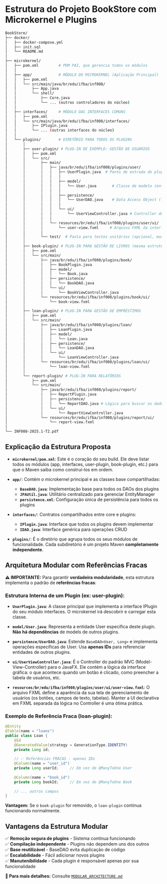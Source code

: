 # Estrutura do Projeto BookStore com Microkernel e Plugins

```bash
BookStore/
├── docker/
│   ├── docker-compose.yml
│   ├── init.sql
│   └── README.md
│
├── microkernel/
│   ├── pom.xml         # POM PAI, que gerencia todos os módulos
│   │
│   ├── app/            # MÓDULO DO MICROKERNEL (Aplicação Principal)
│   │   ├── pom.xml
│   │   └── src/main/java/br/edu/ifba/inf008/
│   │       ├── App.java
│   │       └── shell/
│   │           ├── Core.java
│   │           └── ... (outros controladores do núcleo)
│   │
│   ├── interfaces/     # MÓDULO DAS INTERFACES COMUNS
│   │   ├── pom.xml
│   │   └── src/main/java/br/edu/ifba/inf008/interfaces/
│   │       ├── IPlugin.java
│   │       └── ... (outras interfaces do núcleo)
│   │
│   └── plugins/        # DIRETÓRIO PARA TODOS OS PLUGINS
│       │
│       ├── user-plugin/ # PLUG-IN DE EXEMPLO: GESTÃO DE USUÁRIOS
│       │   ├── pom.xml
│       │   └── src/
│       │       ├── main/
│       │       │   ├── java/br/edu/ifba/inf008/plugins/user/
│       │       │   │   ├── UserPlugin.java  # Ponto de entrada do plugin
│       │       │   │   │
│       │       │   │   ├── model/
│       │       │   │   │   └── User.java       # Classe de modelo (entidade)
│       │       │   │   │
│       │       │   │   ├── persistence/
│       │       │   │   │   └── UserDAO.java    # Data Access Object (lógica de BD)
│       │       │   │   │
│       │       │   │   └── ui/
│       │       │   │       └── UserViewController.java # Controller do JavaFX
│       │       │   │
│       │       │   └── resources/br/edu/ifba/inf008/plugins/user/ui/
│       │       │       └── user-view.fxml     # Arquivo FXML da interface
│       │       │
│       │       └── test/  # Pasta para testes unitários (opcional, mas boa prática)
│       │
│       ├── book-plugin/ # PLUG-IN PARA GESTÃO DE LIVROS (mesma estrutura)
│       │   ├── pom.xml
│       │   └── src/main/
│       │       ├── java/br/edu/ifba/inf008/plugins/book/
│       │       │   ├── BookPlugin.java
│       │       │   ├── model/
│       │       │   │   └── Book.java
│       │       │   ├── persistence/
│       │       │   │   └── BookDAO.java
│       │       │   └── ui/
│       │       │       └── BookViewController.java
│       │       └── resources/br/edu/ifba/inf008/plugins/book/ui/
│       │           └── book-view.fxml
│       │
│       ├── loan-plugin/ # PLUG-IN PARA GESTÃO DE EMPRÉSTIMOS
│       │   ├── pom.xml
│       │   └── src/main/
│       │       ├── java/br/edu/ifba/inf008/plugins/loan/
│       │       │   ├── LoanPlugin.java
│       │       │   ├── model/
│       │       │   │   └── Loan.java
│       │       │   ├── persistence/
│       │       │   │   └── LoanDAO.java
│       │       │   └── ui/
│       │       │       └── LoanViewController.java
│       │       └── resources/br/edu/ifba/inf008/plugins/loan/ui/
│       │           └── loan-view.fxml
│       │
│       └── report-plugin/ # PLUG-IN PARA RELATÓRIOS
│           ├── pom.xml
│           └── src/main/
│               ├── java/br/edu/ifba/inf008/plugins/report/
│               │   ├── ReportPlugin.java
│               │   ├── persistence/
│               │   │   └── ReportDAO.java # Lógica para buscar os dados do relatório
│               │   └── ui/
│               │       └── ReportViewController.java
│               └── resources/br/edu/ifba/inf008/plugins/report/ui/
│                   └── report-view.fxml
│
└── INF008-2025.1-T2.pdf
```

## Explicação da Estrutura Proposta

- **`microkernel/pom.xml`**: Este é o coração do seu build. Ele deve listar todos os módulos (app, interfaces, user-plugin, book-plugin, etc.) para que o Maven saiba como construí-los em ordem.

- **`app/`**: Contém o microkernel principal e as classes base compartilhadas:
  - **`BaseDAO.java`**: Implementação base para todos os DAOs dos plugins
  - **`JPAUtil.java`**: Utilitário centralizado para gerenciar EntityManager
  - **`persistence.xml`**: Configuração única de persistência para todos os plugins

- **`interfaces/`**: Contratos compartilhados entre core e plugins:
  - **`IPlugin.java`**: Interface que todos os plugins devem implementar
  - **`IDAO.java`**: Interface genérica para operações CRUD

- **`plugins/`**: É o diretório que agrupa todos os seus módulos de funcionalidade. Cada subdiretório é um projeto Maven **completamente independente**.

## Arquitetura Modular com Referências Fracas

**⚠️ IMPORTANTE:** Para garantir **verdadeira modularidade**, esta estrutura implementa o padrão de **referências fracas**:

### **Estrutura Interna de um Plugin (ex: user-plugin):**

- **`UserPlugin.java`**: A classe principal que implementa a interface IPlugin do seu módulo interfaces. O microkernel irá descobrir e carregar esta classe.

- **`model/User.java`**: Representa a entidade User específica deste plugin. **Não há dependências** de models de outros plugins.

- **`persistence/UserDAO.java`**: Estende `BaseDAO<User, Long>` e implementa operações específicas de User. Usa **apenas IDs** para referenciar entidades de outros plugins.

- **`ui/UserViewController.java`**: É o Controller do padrão MVC (Model-View-Controller) para o JavaFX. Ele contém a lógica da interface gráfica: o que acontece quando um botão é clicado, como preencher a tabela de usuários, etc.

- **`resources/br/edu/ifba/inf008/plugins/user/ui/user-view.fxml`**: O arquivo FXML define a aparência da sua tela de gerenciamento de usuários (os botões, campos de texto, tabelas). Manter a UI declarativa em FXML separada da lógica no Controller é uma ótima prática.

### **Exemplo de Referência Fraca (loan-plugin):**

```java
@Entity
@Table(name = "loans")
public class Loan {
    @Id
    @GeneratedValue(strategy = GenerationType.IDENTITY)
    private Long id;
    
    // ✅ Referências FRACAS - apenas IDs
    @Column(name = "user_id")
    private Long userId;     // Em vez de @ManyToOne User
    
    @Column(name = "book_id") 
    private Long bookId;     // Em vez de @ManyToOne Book
    
    // ... outros campos
}
```

**Vantagem:** Se o `book-plugin` for removido, o `loan-plugin` continua funcionando normalmente.

## Vantagens da Estrutura Modular

✅ **Remoção segura de plugins** - Sistema continua funcionando  
✅ **Compilação independente** - Plugins não dependem uns dos outros  
✅ **Base reutilizável** - BaseDAO evita duplicação de código  
✅ **Escalabilidade** - Fácil adicionar novos plugins  
✅ **Manutenibilidade** - Cada plugin é responsável apenas por sua funcionalidade  

**📖 Para mais detalhes:** Consulte [`MODULAR_ARCHITECTURE.md`](MODULAR_ARCHITECTURE.md)
